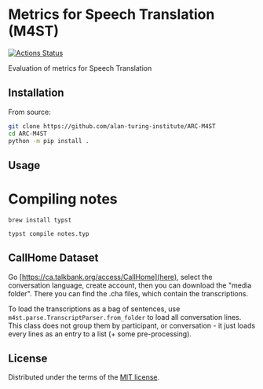 # Metrics for Speech Translation (M4ST)

[![Actions Status][actions-badge]][actions-link]

Evaluation of metrics for Speech Translation

## Installation

From source:
```bash
git clone https://github.com/alan-turing-institute/ARC-M4ST
cd ARC-M4ST
python -m pip install .
```

## Usage

# Compiling notes

`brew install typst`

`typst compile notes.typ`

## CallHome Dataset

Go [https://ca.talkbank.org/access/CallHome](here), select the conversation language, create account, then you can download the "media folder". There you can find the .cha files, which contain the transcriptions.

To load the transcriptions as a bag of sentences, use `m4st.parse.TranscriptParser.from_folder` to load all conversation lines. This class does not group them by participant, or conversation - it just loads every lines as an entry to a list (+ some pre-processing).


## License

Distributed under the terms of the [MIT license](LICENSE).


<!-- prettier-ignore-start -->
[actions-badge]:            https://github.com/alan-turing-institute/ARC-M4ST/workflows/CI/badge.svg
[actions-link]:             https://github.com/alan-turing-institute/ARC-M4ST/actions
<!-- prettier-ignore-end -->

